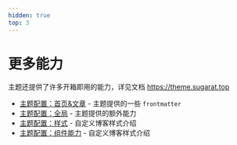 ```yaml
---
hidden: true
top: 3
---
```


# 更多能力

主题还提供了许多开箱即用的能力，详见文档 https://theme.sugarat.top

- [主题配置：首页&文章](https://theme.sugarat.top/config/frontmatter.html) - 主题提供的一些 `frontmatter`
- [主题配置：全局](https://theme.sugarat.top/config/global.html) - 主题提供的额外能力
- [主题配置：样式](https://theme.sugarat.top/config/style.html) - 自定义博客样式介绍
- [主题配置：组件能力](https://theme.sugarat.top/config/component.html) - 自定义博客样式介绍

